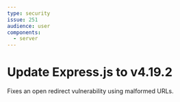 ```yaml
---
type: security
issue: 251
audience: user
components:
  - server
---
```

# Update Express.js to v4.19.2

Fixes an open redirect vulnerability using malformed URLs.
